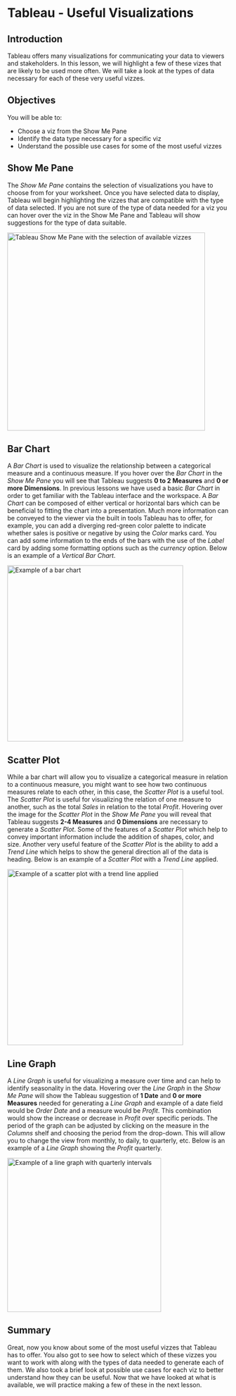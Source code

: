 
# Tableau - Useful Visualizations

## Introduction
Tableau offers many visualizations for communicating your data to viewers and stakeholders. In this lesson, we will highlight a few of these vizes that are likely to be used more often. We will take a look at the types of data necessary for each of these very useful vizzes.

## Objectives
You will be able to: 
* Choose a viz from the Show Me Pane
* Identify the data type necessary for a specific viz
* Understand the possible use cases for some of the most useful vizzes

## Show Me Pane
The _Show Me Pane_ contains the selection of visualizations you have to choose from for your worksheet. Once you have selected data to display, Tableau will begin highlighting the vizzes that are compatible with the type of data selected. If you are not sure of the type of data needed for a viz you can hover over the viz in the Show Me Pane and Tableau will show suggestions for the type of data suitable.

<img src="https://curriculum-content.s3.amazonaws.com/data-science/images/tableau/show_me_pane.png" alt="Tableau Show Me Pane with the selection of available vizzes" height=450>

## Bar Chart
 A _Bar Chart_ is used to visualize the relationship between a categorical measure and a continuous measure. If you hover over the _Bar Chart_ in the _Show Me Pane_ you will see that Tableau suggests __0 to 2 Measures__ and __0 or more Dimensions__. In previous lessons we have used a basic _Bar Chart_ in order to get familiar with the Tableau interface and the workspace. A _Bar Chart_ can be composed of either vertical or horizontal bars which can be beneficial to fitting the chart into a presentation. Much more information can be conveyed to the viewer via the built in tools Tableau has to offer, for example, you can add a diverging red-green color palette to indicate whether sales is positive or negative by using the _Color_ marks card. You can add some information to the ends of the bars with the use of the _Label_ card by adding some formatting options such as the _currency_ option. Below is an example of a _Vertical Bar Chart_.

 <img src="https://curriculum-content.s3.amazonaws.com/data-science/images/tableau/v_bar_chart.png" alt="Example of a bar chart" height=400>

## Scatter Plot
While a bar chart will allow you to visualize a categorical measure in relation to a continuous measure, you might want to see how two continuous measures relate to each other, in this case, the _Scatter Plot_ is a useful tool. The _Scatter Plot_ is useful for visualizing the relation of one measure to another, such as the total _Sales_ in relation to the total _Profit_. Hovering over the image for the _Scatter Plot_ in the _Show Me Pane_ you will reveal that Tableau suggests __2-4 Measures__ and __0 Dimensions__ are necessary to generate a _Scatter Plot_. Some of the features of a _Scatter Plot_ which help to convey important information include the addition of shapes, color, and size. Another very useful feature of the _Scatter Plot_ is the ability to add a _Trend Line_ which helps to show the general direction all of the data is heading. Below is an example of a _Scatter Plot_ with a _Trend Line_ applied.

<img src="https://curriculum-content.s3.amazonaws.com/data-science/images/tableau/scatter_plot.png" alt="Example of a scatter plot with a trend line applied" height=400>

## Line Graph
A _Line Graph_ is useful for visualizing a measure over time and can help to identify seasonality in the data. Hovering over the _Line Graph_ in the _Show Me Pane_ will show the
Tableau suggestion of __1 Date__ and __0 or more Measures__ needed for generating a _Line Graph_ and example of a date field would be _Order Date_ and a measure would be _Profit_. This combination would show the increase or decrease in _Profit_ over specific periods. The period of the graph can be adjusted by clicking on the measure in the _Columns_ shelf and choosing the period from the drop-down. This will allow you to change the view from monthly, to daily, to quarterly, etc. Below is an example of a _Line Graph_ showing the _Profit_ quarterly.

<img src="https://curriculum-content.s3.amazonaws.com/data-science/images/tableau/line_graph.png" alt="Example of a line graph with quarterly intervals" height=350>

## Summary
Great, now you know about some of the most useful vizzes that Tableau has to offer. You also got to see how to select which of these vizzes you want to work with along with the types of data needed to generate each of them. We also took a brief look at possible use cases for each viz to better understand how they can be useful. Now that we have looked at what is available, we will practice making a few of these in the next lesson.
